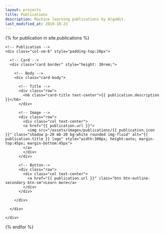 ```yaml
---
layout: projects
title: Publications
description: Machine learning publications by AlgoWit.
last_modified_at: 2019-10-23
---
```


<div class="row">

  <!-- Looping through publications -->
  {% for publication in site.publications %}

    <!-- Publication -->
    <div class="col-sm-6" style="padding-top:20px">
      
      <!-- Card -->
      <div class="card border" style="height: 30rem;">
        
        <!-- Body -->
        <div class="card-body">
          
          <!-- Title -->
          <div class="row">
            <h6 class="card-title text-center">{{ publication.description }}</h6>
          </div>
          
          <!-- Image -->
          <div class="row">
            <div class="col text-center">
            <a href="{{ publication.url }}">
              <img src="/assets/images/publications/{{ publication.icon }}" class="shadow p-20 mb-20 bg-white rounded img-fluid" alt="{{ publication.title }} logo" style="width:300px; height:auto; margin-top:45px; margin-bottom:45px">
            </a>
            </div>
          </div>
          
          <!-- Button-->
          <div class="row">
            <div class="col text-center">
              <a href="{{ publication.url }}" class="btn btn-outline-secondary btn-sm">Learn more</a>
            </div>
          </div>

        </div>
      
      </div>
  
    </div>

  {% endfor %}

</div>
